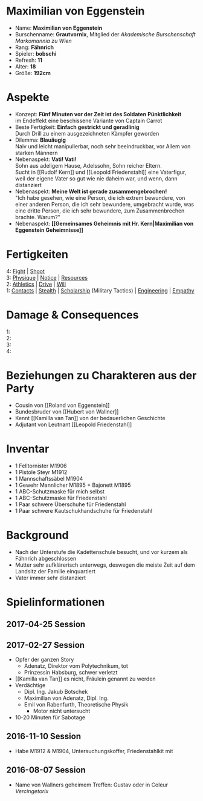 # Maximilian von Eggenstein

* Name: **Maximilian von Eggenstein**
* Burschenname: **Grautvornix**, Mitglied der *Akademische Burschenschaft Markomannia zu Wien*
* Rang: **Fähnrich**
* Spieler: **bobschi**
* Refresh: **11**
* Alter: **18**
* Größe: **192cm**

# Aspekte

* Konzept: **Fünf Minuten vor der Zeit ist des Soldaten Pünktlichkeit**  
im Endeffekt eine beschissene Variante von Captain Carrot
* Beste Fertigkeit: **Einfach gestrickt und geradlinig**  
Durch Drill zu einem ausgezeichneten Kämpfer geworden
* Dilemma: **Blauäugig**  
Naiv und leicht manipulierbar, noch sehr beeindruckbar, vor Allem von starken Männern
* Nebenaspekt: **Vati! Vati!**  
Sohn aus adeligem Hause, Adelssohn, Sohn reicher Eltern.  
Sucht in [[Rudolf Kern]] und [[Leopold Friedenstahl]] eine Vaterfigur, weil der eigene Vater so gut wie nie daheim war, und wenn, dann distanziert
* Nebenaspekt: **Meine Welt ist gerade zusammengebrochen!**  
"Ich habe gesehen, wie eine Person, die ich extrem bewundere, von einer anderen Person, die ich sehr bewundere, umgebracht wurde, was eine dritte Person, die ich sehr bewundere, zum Zusammenbrechen brachte. Warum?"
* Nebenaspekt: **[[Gemeinsames Geheimnis mit Hr. Kern|Maximilian von Eggenstein Geheimnisse]]**

# Fertigkeiten

4: [Fight][skills_fight] | [Shoot][skills_shoot]  
3: [Physique][skills_physique] | [Notice][skills_notice] | [Resources][skills_resources]  
2: [Athletics][skills_athletics] | [Drive][skills_drive] | [Will][skills_will]  
1: [Contacts][skills_contacts] | [Stealth][skills_stealth] | [Scholarship][skills_scholarship] (Military Tactics) | [Engineering][skills_engineering] | [Empathy][skills_empathy]

<!-- # Stunts -->

# Damage & Consequences

1:  
2:  
3:   
4: 

# Beziehungen zu Charakteren aus der Party

* Cousin von [[Roland von Eggenstein]]
* Bundesbruder von [[Hubert von Wallner]]
* Kennt [[Kamilla van Tan]] von der bedauerlichen Geschichte
* Adjutant von Leutnant [[Leopold Friedenstahl]]

# Inventar

* 1 Felltornister M1906  
* 1 Pistole Steyr M1912  
* 1 Mannschaftssäbel M1904  
* 1 Gewehr Mannlicher M1895 + Bajonett M1895  
* 1 ABC-Schutzmaske für mich selbst
* 1 ABC-Schutzmaske für Friedenstahl  
* 1 Paar schwere Überschuhe für Friedenstahl  
* 1 Paar schwere Kautschukhandschuhe für Friedenstahl  

# Background

* Nach der Unterstufe die Kadettenschule besucht, und vor kurzem als Fähnrich abgeschlossen
* Mutter sehr aufklärerisch unterwegs, deswegen die meiste Zeit auf dem Landsitz der Familie einquartiert
* Vater immer sehr distanziert

# Spielinformationen

## 2017-04-25 Session



## 2017-02-27 Session

* Opfer der ganzen Story
  * Adenatz, Direktor vom Polytechnikum, tot
  * Prinzessin Habsburg, schwer verletzt
* [[Kamilla van Tan]] es nicht, Fräulein genannt zu werden 
* Verdächtige
  * Dipl. Ing. Jakub Botschek
  * Maximilian von Adenatz, Dipl. Ing.
  * Emil von Rabenfurth, Theoretische Physik
  	* Motor nicht untersucht
* 10-20 Minuten für Sabotage

## 2016-11-10 Session

* Habe M1912 & M1904, Untersuchungskoffer, Friedenstahlkit mit

## 2016-08-07 Session

* Name von Wallners geheimem Treffen: Gustav oder in Coleur *Vercingetorix*


[skills_fight]: http://fate-srd.com/fate-core/Fight
[skills_shoot]: http://fate-srd.com/fate-core/Shoot
[skills_physique]: http://fate-srd.com/fate-core/Physique
[skills_notice]: http://fate-srd.com/fate-core/Notice
[skills_resources]: http://fate-srd.com/fate-core/Resources
[skills_athletics]: http://fate-srd.com/fate-core/Athletics
[skills_drive]: http://fate-srd.com/fate-core/Drive
[skills_will]: http://fate-srd.com/fate-core/Will
[skills_contacts]: http://fate-srd.com/fate-core/Contacts
[skills_stealth]: http://fate-srd.com/fate-core/Stealth
[skills_scholarship]: http://fate-srd.com/fate-core/Lore
[skills_engineering]: http://fate-srd.com/fate-core/Craft
[skills_empathy]: http://fate-srd.com/fate-core/Empathy